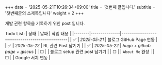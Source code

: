 +++
date = '2025-05-21T10:26:34+09:00'
title = '첫번째 글입니다.'
subtitle =  '첫번째글의 소제목입니다'
weight = 2
+++


개발 관련 항목을 기록하기 위한 post 입니다.

Todo List:
| 상태   | 날짜          | 작업 내용                                        |
|--------|---------------|--------------------------------------------------|
| ✅     | _2025-05-21_  | 블로그 GitHub Page 연동                         |
| ✅     | _2025-05-22_  | RL 관련 Post 남기기                             |
| ✅     | _2025-05-22_  | _hugo + github page + giscus_ |
| ☐     |               | 블로그 setup 관련 post 남기기 |
| ☐     |               | `About Me` 완성                                 |
| ☐     |               | Google 서치 연동                                |
